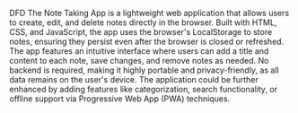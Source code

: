 DFD
The Note Taking App is a lightweight web application that allows users to create, edit, and delete notes directly in the browser. Built with HTML, CSS, and JavaScript, the app uses the browser's LocalStorage to store notes, ensuring they persist even after the browser is closed or refreshed. The app features an intuitive interface where users can add a title and content to each note, save changes, and remove notes as needed. No backend is required, making it highly portable and privacy-friendly, as all data remains on the user's device. The application could be further enhanced by adding features like categorization, search functionality, or offline support via Progressive Web App (PWA) techniques.
